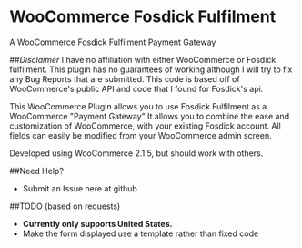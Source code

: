 WooCommerce Fosdick Fulfilment
==============================

A WooCommerce Fosdick Fulfilment Payment Gateway

##*Disclaimer*
I have no affiliation with either WooCommerce or Fosdick fulfilment.  This plugin has no guarantees of working although I will try to fix any Bug Reports that are submitted.  This code is based off of WooCommerce's public API and code that I found for Fosdick's api.

This WooCommerce Plugin allows you to use Fosdick Fulfilment as a WooCommerce "Payment Gateway"  It allows you to combine the ease and customization of WooCommerce, with your existing Fosdick account.  All fields can easily be modified from your WooCommerce admin screen.

Developed using WooCommerce 2.1.5, but should work with others.

##Need Help?
- Submit an Issue here at github

##TODO (based on requests)
- **Currently only supports United States.**
- Make the form displayed use a template rather than fixed code
